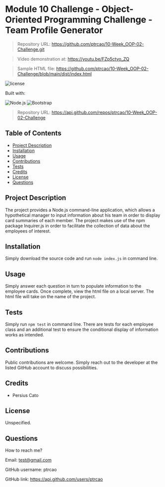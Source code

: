 
# Module 10 Challenge - Object-Oriented Programming Challenge - Team Profile Generator

> Repository URL: https://github.com/ptrcao/10-Week_OOP-02-Challenge.git

> Video demonstration at: https://youtu.be/FZp5ctvo_ZQ

> Sample HTML file: https://github.com/ptrcao/10-Week_OOP-02-Challenge/blob/main/dist/index.html

![license](https://img.shields.io/static/v1?label=license&message=unspecified&color=blue&style=for-the-badge)

  Built with:

  ![Node.js](https://img.shields.io/badge/Node.js-43853D?style=for-the-badge&logo=node.js&logoColor=white) ![Bootstrap](https://img.shields.io/badge/Bootstrap-563D7C?style=for-the-badge&logo=bootstrap&logoColor=white)

> Repository URL: https://api.github.com/repos/ptrcao/10-Week_OOP-02-Challenge

## Table of Contents

- [Project Description](#project-description)
- [Installation](#installation)
- [Usage](#usage)
- [Contributions](#contributions)
- [Tests](#tests)
- [Credits](#credits)
- [License](#license)
- [Questions](#questions)

## Project Description
The project provides a Node.js command-line application, which allows a hypothetical manager to input information about his team in order to display card summaries of each member.  The project makes use of the npm package Inquirer.js in order to facilitate the collection of data about the employees of interest.

## Installation
Simply download the source code and run `node index.js` in command line.

## Usage
Simply answer each question in turn to populate information to the employee cards.  Once complete, view the html file on a local server.  The html file will take on the name of the project.

## Tests
Simply run `npm test` in command line.  There are tests for each employee class and an additional test to ensure the conditional display of information works as intended.

## Contributions
Public contributions are welcome.  Simply reach out to the developer at the listed GitHub account to discuss possibilities.

## Credits
- Persius Cato

## License
Unspecified.

## Questions
How to reach me?

Email: test@gmail.com

GitHub username: ptrcao

GitHub link: https://api.github.com/users/ptrcao
